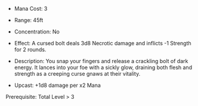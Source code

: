 - Mana Cost: 3
    
- Range: 45ft
    
- Concentration: No 
    
- Effect: A cursed bolt deals 3d8 Necrotic damage and inflicts -1 Strength for 2 rounds.
    
- Description: You snap your fingers and release a crackling bolt of dark energy. It lances into your foe with a sickly glow, draining both flesh and strength as a creeping curse gnaws at their vitality.
    
- Upcast: +1d8 damage per x2 Mana
    

Prerequisite: Total Level > 3